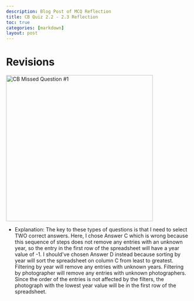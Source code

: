 ```yaml
---
description: Blog Post of MCQ Reflection
title: CB Quiz 2.2 - 2.3 Reflection
toc: true
categories: [markdown]
layout: post
---
```


# Revisions

<img src="{{site.baseurl}}/images/Screenshot.png" alt="CB Missed Question #1" style="width:400px;height:400px;">

- Explanation: The key to these types of questions is that I need to select TWO correct answers. Here, I chose Answer C which is wrong because this sequence of steps does not remove any entries with an unknown year, so the entry in the first row of the spreadsheet will have a year value of -1. I should've chosen Answer D instead because sorting by year will sort the spreadsheet on column C from least to greatest. Filtering by year will remove any entries with unknown years. Filtering by photographer will remove any entries with unknown photographers. Since the order of the entries is not affected by the filters, the photograph with the lowest year value will be in the first row of the spreadsheet.